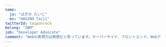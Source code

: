 ```yaml
---
name:
  ja: "はぎの たいじ"
  en: "HAGINO Taiji"
twitterId: taiponrock
belong: "IBM"
job: "Developer Advocate"
comment: "Webの表現力は無限だと思っています。サーバーサイド、フロントエンド、Webデザインと、多種経験のある自分のナレッジを活かして業界を盛り上げていきたいと思います！"
---
```

